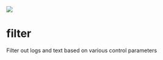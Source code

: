 <a href="https://github.com/BFINDIA/filter/tree/gh-pages" target="blank_">  

  <img src="https://img.shields.io/badge/See%20Code-gh--pages%20branch-informational?style=for-the-badge&logo=appveyor" />  
  
</a>  

# filter
Filter out logs and text based on various control parameters
